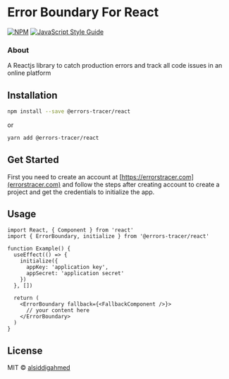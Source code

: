 # Error Boundary For React

[![NPM](https://img.shields.io/npm/v/@errors-tracer/react.svg)](https://www.npmjs.com/package/@errors-tracer/react) [![JavaScript Style Guide](https://img.shields.io/badge/code_style-standard-brightgreen.svg)](https://standardjs.com)

### About

A Reactjs library to catch production errors and track all code issues in an online platform

## Installation

```bash
npm install --save @errors-tracer/react
```

or

```bash
yarn add @errors-tracer/react
```

## Get Started

First you need to create an account at [https://errorstracer.com](errorstracer.com) and follow the steps after creating account to create a project and get the credentials to initialize the app.

## Usage

```tsx
import React, { Component } from 'react'
import { ErrorBoundary, initialize } from '@errors-tracer/react'

function Example() {
  useEffect(() => {
    initialize({
      appKey: 'application key',
      appSecret: 'application secret'
    })
  }, [])

  return (
    <ErrorBoundary fallback={<FallbackComponent />}>
      // your content here
    </ErrorBoundary>
  )
}
```

## License

MIT © [alsiddigahmed](https://github.com/alsiddigahmed)

